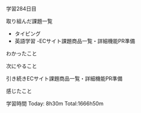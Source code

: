 学習284日目

取り組んだ課題一覧

- タイピング
- 英語学習
-ECサイト課題商品一覧・詳細機能PR準備

わかったこと

次にやること

引き続きECサイト課題商品一覧・詳細機能PR準備

感じたこと


学習時間 Today: 8h30m Total:1666h50m